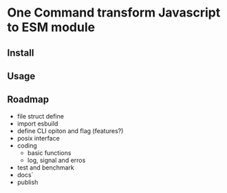 # One Command transform Javascript to ESM module


## Install


## Usage


## Roadmap

- file struct define
- import esbuild 
- define CLI opiton and flag (features?) 
- posix interface
- coding
  - basic functions
  - log, signal and erros
- test and benchmark
- docs`
- publish